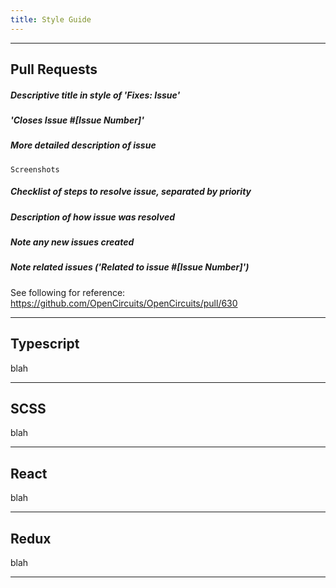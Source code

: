 ```yaml
---
title: Style Guide
---
```

___
## Pull Requests
##### Descriptive title in style of 'Fixes: *Issue*'
##### 'Closes Issue \#[*Issue Number*]'
##### More detailed description of issue
```
Screenshots
```
##### Checklist of steps to resolve issue, separated by priority
##### Description of how issue was resolved
##### Note any new issues created
##### Note related issues ('Related to issue \#[*Issue Number*]')
See following for reference:
https://github.com/OpenCircuits/OpenCircuits/pull/630
___
## Typescript
blah

___
## SCSS
blah

___
## React
blah

___
## Redux
blah

___